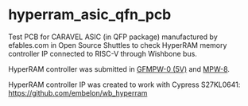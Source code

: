# hyperram_asic_qfn_pcb
Test PCB for CARAVEL ASIC (in QFP package) manufactured by efables.com in Open Source Shuttles to check HyperRAM memory controller IP connected to RISC-V through Wishbone bus.

HyperRAM controller was submitted in [GFMPW-0 (5V)](https://platform.efabless.com/projects/1667) and [MPW-8](https://platform.efabless.com/projects/1826).

HyperRAM controller IP was created to work with Cypress S27KL0641:
https://github.com/embelon/wb_hyperram
